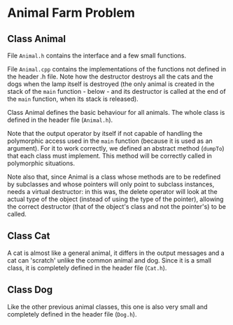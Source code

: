 # Animal Farm Problem

## Class Animal

File ```Animal.h``` contains the interface and a few small functions.

File ```Animal.cpp``` contains the implementations of the functions not defined in the header .h file. Note how the destructor destroys all the cats and the dogs when the lamp itself is destroyed (the only animal is created in the stack of the ```main``` function - below - and its destructor is called at the end of the ```main``` function, when its stack is released).

Class Animal defines the basic behaviour for all animals. The whole class is defined in the header file (```Animal.h```).

Note that the output operator by itself if not capable of handling the polymorphic access used in the ```main``` function (because it is used as an argument). For it to work correctly, we defined an abstract method (```dumpTo```) that each class must implement. This method will be correctly called in polymorphic situations.

Note also that, since Animal is a class whose methods are to be redefined by subclasses and whose pointers will only point to subclass instances, needs a virtual destructor: in this was, the delete operator will look at the actual type of the object (instead of using the type of the pointer), allowing the correct destructor (that of the object's class and not the pointer's) to be called.

## Class Cat

A cat is almost like a general animal, it differs in the output messages and a cat can 'scratch' unlike the common animal and dog. Since it is a small class, it is completely defined in the header file (```Cat.h```).

## Class Dog

Like the other previous animal classes, this one is also very small and completely defined in the header file (```Dog.h```).
